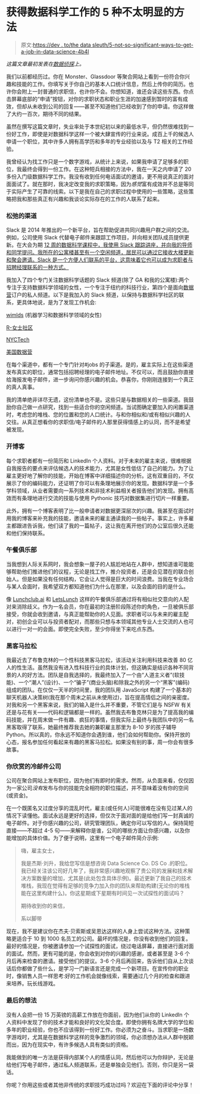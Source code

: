 # 获得数据科学工作的 5 种不太明显的方法

> 原文:[https://dev . to/the data sleuth/5-not-so-significant-ways-to-get-a-job-in-data-science-4b4l](https://dev.to/thedatasleuth/5-not-so-obvious-ways-to-get-a-job-in-data-science-4b4l)

*这篇文章最初发表在[数据侦探](https://thedatasleuth.github.io/opinion/2018/09/10/5-Not-So-Obvious-Ways-to-Get-a-Job-in-Data-Science.html)上。*

我们以前都经历过。你在 Monster、Glassdoor 等聚合网站上看到一份符合你兴趣和技能的工作。你填写关于你自己的基本人口统计信息，然后上传你的简历。也许你会附上一封普通的求职信，也许你不会。你想知道，谁还会读这些东西。你点击屏幕底部的“申请”按钮，对你的求职状态和职业生涯的加速感到暂时的富有成效，但却从未收到公司的回复——甚至不知道他们已经收到了你的申请。你这样做了大约一百次，期待不同的结果。

虽然在撰写这篇文章时，失业率处于本世纪初以来的最低水平，但仍然很难找到一份好工作，即使是对数据科学这样一个被大肆宣传的行业来说。成百上千的候选人申请一个职位，其中许多人拥有高学历和多年的专业经验以及与 T2 相关的工作经验。

我曾经认为找工作只是一个数字游戏，从统计上来说，如果我申请了足够多的职位，我最终会得到一份工作。在这种短兵相接的方法中，我在一天之内申请了 20 多份入门级数据科学工作。我没有收到任何电话面试的邀请，更不用说真正的面对面面试了。就在那时，我决定改变我的求职策略，因为*感觉*富有成效并不总是等同于实际产生了可靠的线索。以下是我在自己的求职过程中使用的一些策略，这些策略把我和那些真正有兴趣和我谈论实际存在的工作的人联系了起来。

### [](#slack-channels)松弛的渠道

Slack 是 2014 年推出的一个新平台，旨在帮助促进共同兴趣用户群之间的交流。例如，公司使用 Slack 代替电子邮件来跟踪工作项目，并向相关团队成员提供更新。在大会为期 [12 周的数据科学课程中，我使用 Slack 跟踪讲座，并向我的导师和同学提问。我所在的公寓楼甚至有一个空闲频道，居民可以通过它接收大楼更新和聚会邀请。Slack 是一个方便人们联系的平台，这意味着它也可以成为求职者与招聘经理联系的一种方式。](https://thedatasleuth.github.io/general-assembly/2018/07/17/General-Assembly-Data-Science-Review.html)

我加入了四个专门关注数据科学话题的 Slack 频道(除了 GA 和我的公寓楼):两个专注于支持数据科学领域的女性，一个专注于纽约的科技行业，第四个是面向[数据营](https://www.datacamp.com/home)订户的私人频道。以下是我加入的 Slack 频道，以保持与数据科学社区的联系，更具体地说，是为了发现工作机会:

[wimlds](https://wimlds.slack.com/) (机器学习和数据科学领域的女性)

[R-女士社区](https://rladies-community.slack.com/)

[NYCTech](https://nyctech.slack.com/)

[美国数据营](https://datacamp-usa.slack.com/)

在每个渠道中，都有一个专门针对#jobs 的子渠道。是的，雇主实际上在这些渠道发布真实的职位，通常包括招聘经理的电子邮件地址。不仅可以，而且鼓励你直接给海报发电子邮件，进一步询问你感兴趣的机会。恭喜你，你刚刚连接到一个真正的真人真事。

我的清单绝非详尽无遗，这份清单也不是。这些只是与数据相关的一些渠道。我鼓励你自己做一点研究，找到一些适合你的空闲频道。当试图确定要加入的闲置渠道时，考虑您的堆栈、您的位置和您的人口统计。与和你相似和/或有相似兴趣的人交往。从真正想看你的求职信/电子邮件的人那里获得情感上的认同，而不是希望被发现。

### [](#start-a-blog)开博客

每个求职者都有一份简历和 LinkedIn 个人资料。对于未来的雇主来说，很难根据自我报告的要点来评估候选人的技术能力，尤其是女性低估了自己的能力。为了让雇主更好地了解你的技能，开始在博客中详细描述你的分析。这有双重目的，不仅展示了你的编码能力，还证明了你可以有条理地展示你的发现。数据科学是一个多学科领域，从业者需要向一系列技术和非技术利益相关者报告他们的发现。拥有高效而有条理地进行交流的技能与使用 Pythonic 技巧对数据集进行切片一样重要。

此外，拥有一个博客表明了比一般申请者对数据更深层次的兴趣。我甚至在面试时用我的博客来补充我的技能，邀请未来的雇主通读我的一些帖子。事实上，许多雇主都跟进告诉我，他们读了我的一篇帖子，这让我在离开他们的办公室后很久还能和他们保持联系。

### [](#lunch-clubs)午餐俱乐部

当我想到人际关系网时，我会想象一屋子的人尴尬地站在人群中，想知道谁可能能够帮助他们推进他们的议程，无论是找工作，推介投资者，还是会见潜在的联合创始人。但是如果没有任何结构，它会让人觉得是巨大的时间浪费。当我在专业场合与某人会面时，我希望双方都知道他们为什么在那里，以及会面的目的是什么。

像 [Lunchclub.ai](https://lunchclub.ai) 和 [LetsLunch](https://letslunch.com/) 这样的午餐俱乐部通过将有相似社交意向的人配对来消除歧义。作为一名会员，你在最初的注册阶段陈述你的角色，一旦被俱乐部接受，你就会收到邀请，与真正能帮助你的人见面。求职者可以与未来的雇主配对，初创企业可以与投资者配对，而那些只想与本领域其他专业人士交流的人也可以进行一对一的会面。即使完全失败，至少你得坐下来吃点东西。

### [](#hackathons)黑客马拉松

我最近去了布鲁克林的一个性科技黑客马拉松，该活动关注利用科技来改善 80 亿人的性生活。虽然我没有进入性科技行业的具体计划，但这确实是结识各种不同背景的人的好方法。团队是自我选择的，我最终加入了一个由“人道主义者”(软技能)、一个“潮人”(设计)、一个“骗子”(商业头脑)和除我之外的另一个“黑客”(编码)组成的团队。在仅仅一天半的时间里，我的团队用 JavaScript 构建了一个基本的聊天机器人决策树(我在那个周末之前从未使用过)，旨在提高情侣之间的亲密度。对我和另一个黑客来说，我们的输入是什么并不重要，不管它们是与 NSFW 有关还是与花有关——代码和逻辑都是一样的。虽然我去布鲁克林只是为了提高我的编码技能，并在周末做一件有趣、疯狂的事情，但我实际上最终与我团队中的另一名黑客取得了联系，她最终推荐我去她的兼职雇主那里为 8-10 岁的孩子辅导 Python。所以真的，你永远不知道你会遇到谁，他们会如何帮助你。保持开放的心态，报名参加任何看起来有趣的黑客马拉松。如果没有别的事，周一你会有很多故事。

### [](#cold-email-companies-you-admire)你欣赏的冷邮件公司

公司在聚合网站上发布职位，因为他们有即时的需求。然而，从负面来看，仅仅因为一家公司*没有*发布与你的技能完全相符的职位描述，并不意味着没有你的空间(或资金)。

在一个既匿名又过度分享的混乱时代，雇主(或任何人)可能很难在没有见过某人的情况下读懂他。面试永远是更好的选择，但仅次于面对面的是给他们写一封真诚的电子邮件。对于你感兴趣的公司，研究管理团队，确定你可以写信的人。保持简短直接——不超过 4-5 句——来解释你是谁，公司的哪些方面让你感兴趣，以及你能增加的具体价值。为了便于说明，这里有一个电子邮件简介示例:

> 嗨，雇主女士，
> 
> 我是杰斯·刘升，我给您写信是想咨询 Data Science Co. DS Co .的职位。我已经关注该公司好几年了，我非常感兴趣地观察了贵公司的发展和技术解决方案数量的增加，尤其是(此处包含具体示例)。最近更新了我自己的技术堆栈，我现在觉得有足够的竞争力加入你的团队来帮助构建(无论你的堆栈能在这里构建什么)。你这星期或下星期有时间见一次试探性的面试吗？
> 
> 期待收到你的来信，
> 
> 系以脚带

现在，我不是建议你在杰夫·贝索斯或吴恩达这样的人身上尝试这种方法。这种策略更适合于 10 到 1000 名员工的公司。最坏的情况是，你没有收到他们的回复。最好的情况是，你被邀请参加一个试探性的面试，绕过电话屏幕，直接进行面对面的面试。然而，更有可能的是，你会收到对你的兴趣的感谢，或者甚至是 3-6 个月后再来检查的邀请。接受他们的提议。3-6 个月后再回来，告诉他们自从上次谈话后你都做了些什么，是学习一门新语言还是完成一个新项目。在宣传你的职业时，像销售人员一样思考:好的工作机会就像线索，需要通过几个月的检查和跟进来培养。玩长线游戏。

### [](#final-thoughts)最后的想法

没有人会把一份 15 万英镑的高薪工作放在你面前，因为他们从你的 LinkedIn 个人资料中发现了你的技术才能和良好的文化契合度。即使你拥有名牌大学的学位和多年的职业经验，你也不应该得到一份好工作。你必须为之奋斗。当求职是一场数字游戏时，尤其是在数据科学这样的竞争激烈的领域，你必须想办法从人群中脱颖而出，因为在现实中，有许多候选人具有类似的资格。

我能做到的唯一方法是获得内部某个人的情感认同，然后他可以为你辩护，无论是给他们写电子邮件，通过私人频道联系，还是单独会见他们。否则，你只是另一袋话。

你呢？你用这些或者其他非传统的求职技巧成功过吗？欢迎在下面的评论中分享！
